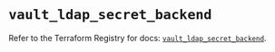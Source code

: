 # `vault_ldap_secret_backend`

Refer to the Terraform Registry for docs: [`vault_ldap_secret_backend`](https://registry.terraform.io/providers/hashicorp/vault/5.2.1/docs/resources/ldap_secret_backend).

